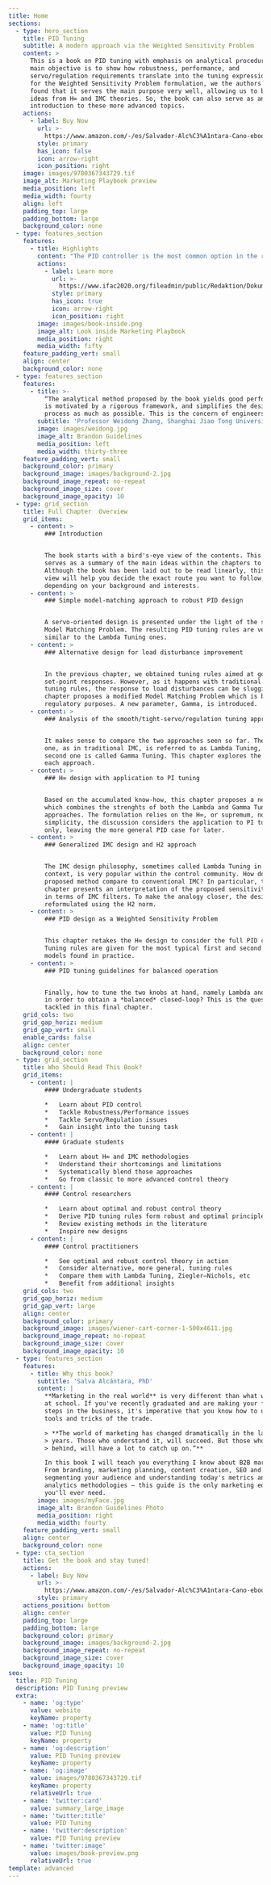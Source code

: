 ```yaml
---
title: Home
sections:
  - type: hero_section
    title: PID Tuning
    subtitle: A modern approach via the Weighted Sensitivity Problem
    content: >
      This is a book on PID tuning with emphasis on analytical procedures. The
      main objective is to show how robustness, performance, and
      servo/regulation requirements translate into the tuning expressions. As
      for the Weighted Sensitivity Problem formulation, we the authors have
      found that it serves the main purpose very well, allowing us to blend
      ideas from H∞ and IMC theories. So, the book can also serve as an
      introduction to these more advanced topics.
    actions:
      - label: Buy Now
        url: >-
          https://www.amazon.com/-/es/Salvador-Alc%C3%A1ntara-Cano-ebook/dp/B08NCNRBKG/ref=sr_1_1?__mk_es_US=%C3%85M%C3%85%C5%BD%C3%95%C3%91&dchild=1&keywords=pid+tuning+alc%C3%A1ntara&qid=1614573662&sr=8-1
        style: primary
        has_icon: false
        icon: arrow-right
        icon_position: right
    image: images/9780367343729.tif
    image_alt: Marketing Playbook preview
    media_position: left
    media_width: fourty
    align: left
    padding_top: large
    padding_bottom: large
    background_color: none
  - type: features_section
    features:
      - title: Highlights
        content: "The PID controller is the most common option in the realm of control applications and is dominant in the process control industry. Among the related analytical methods, Internal Model Control (IMC) has gained remarkable industrial acceptance due to its robust nature and good set-point responses. However, the traditional application of IMC results in poor load disturbance rejection for lag-dominant and integrating plants. This book presents an IMC-like design method which avoids this common pitfall and is devised to work well for plants of modest complexity, for which analytical PID tuning is plausible. For simplicity, the design only focuses on the closed-loop sensitivity function, including formulations for the H∞\_and H2\_norms. Aimed at graduate students and researchers in control engineering, this book:\n\n*   Considers both the robustness/performance and the servo/regulation trade-offs\n*   Presents a systematic, optimization-based approach, ultimately leading to well-motivated, model-based, and analytically derived tuning rules\n*   Shows how to tune PID controllers in a unified way, encompassing stable, integrating, and unstable processes\n*   Finds in the Weighted Sensitivity Problem the sweet spot of robust, optimal, and PID control\n*   Provides a common analytical framework that generalizes existing tuning proposals\n"
        actions:
          - label: Learn more
            url: >-
              https://www.ifac2020.org/fileadmin/public/Redaktion/Dokumente/Workshopslides/Slides_Workshop_Vilanova.pdf
            style: primary
            has_icon: true
            icon: arrow-right
            icon_position: right
        image: images/book-inside.png
        image_alt: Look inside Marketing Playbook
        media_position: right
        media_width: fifty
    feature_padding_vert: small
    align: center
    background_color: none
  - type: features_section
    features:
      - title: >-
          “The analytical method proposed by the book yields good performance,
          is motivated by a rigorous framework, and simplifies the design
          process as much as possible. This is the concern of engineers.”
        subtitle: 'Professor Weidong Zhang, Shanghai Jiao Tong University'
        image: images/weidong.jpg
        image_alt: Brandon Guidelines
        media_position: left
        media_width: thirty-three
    feature_padding_vert: small
    background_color: primary
    background_image: images/background-2.jpg
    background_image_repeat: no-repeat
    background_image_size: cover
    background_image_opacity: 10
  - type: grid_section
    title: Full Chapter  Overview
    grid_items:
      - content: >
          ### Introduction


          The book starts with a bird's-eye view of the contents. This chapter
          serves as a summary of the main ideas within the chapters to come.
          Although the book has been laid out to be read linearly, this elevated
          view will help you decide the exact route you want to follow,
          depending on your background and interests.
      - content: >
          ### Simple model-matching approach to robust PID design


          A servo-oriented design is presented under the light of the simplest
          Model Matching Problem. The resulting PID tuning rules are very
          similar to the Lambda Tuning ones.
      - content: >
          ### Alternative design for load disturbance improvement


          In the previous chapter, we obtained tuning rules aimed at good
          set-point responses. However, as it happens with traditional IMC-based
          tuning rules, the response to load disturbances can be sluggish. This
          chapter proposes a modified Model Matching Problem which is better for
          regulatory purposes. A new parameter, Gamma, is introduced.
      - content: >
          ### Analysis of the smooth/tight-servo/regulation tuning approaches


          It makes sense to compare the two approaches seen so far. The first
          one, as in traditional IMC, is referred to as Lambda Tuning, while the
          second one is called Gamma Tuning. This chapter explores the limits of
          each approach.
      - content: >
          ### H∞ design with application to PI tuning


          Based on the accumulated know-how, this chapter proposes a new design
          which combines the strenghts of both the Lambda and Gamma Tuning
          approaches. The formulation relies on the H∞, or supremum, norm. For
          simplicity, the discussion considers the application to PI tuning
          only, leaving the more general PID case for later.
      - content: >
          ### Generalized IMC design and H2 approach


          The IMC design philosophy, sometimes called Lambda Tuning in the PID
          context, is very popular within the control community. How does the
          proposed method compare to conventional IMC? In particular, this
          chapter presents an interpretation of the proposed sensitivity weight
          in terms of IMC filters. To make the analogy closer, the design is
          reformulated using the H2 norm.
      - content: >
          ### PID design as a Weighted Sensitivity Problem


          This chapter retakes the H∞ design to consider the full PID case.
          Tuning rules are given for the most typical first and second order
          models found in practice.
      - content: >
          ### PID tuning guidelines for balanced operation


          Finally, how to tune the two knobs at hand, namely Lambda and Gamma,
          in order to obtain a *balanced* closed-loop? This is the question
          tackled in this final chapter.
    grid_cols: two
    grid_gap_horiz: medium
    grid_gap_vert: small
    enable_cards: false
    align: center
    background_color: none
  - type: grid_section
    title: Who Should Read This Book?
    grid_items:
      - content: |
          #### Undergraduate students

          *   Learn about PID control
          *   Tackle Robustness/Performance issues
          *   Tackle Servo/Regulation issues
          *   Gain insight into the tuning task
      - content: |
          #### Graduate students

          *   Learn about H∞ and IMC methodologies
          *   Understand their shortcomings and limitations
          *   Systematically blend those approaches
          *   Go from classic to more advanced control theory
      - content: |
          #### Control researchers

          *   Learn about optimal and robust control theory
          *   Derive PID tuning rules form robust and optimal principles
          *   Review existing methods in the literature
          *   Inspire new designs
      - content: |
          #### Control practitioners

          *   See optimal and robust control theory in action
          *   Consider alternative, more general, tuning rules
          *   Compare them with Lambda Tuning, Ziegler–Nichols, etc
          *   Benefit from additional insights 
    grid_cols: two
    grid_gap_horiz: medium
    grid_gap_vert: large
    align: center
    background_color: primary
    background_image: images/wiener-cart-corner-1-500x4611.jpg
    background_image_repeat: no-repeat
    background_image_size: cover
    background_image_opacity: 10
  - type: features_section
    features:
      - title: Why this book?
        subtitle: 'Salva Alcántara, PhD'
        content: |
          **Marketing in the real world** is very different than what we learn
          at school. If you've recently graduated and are making your first
          steps in the business, it's imperative that you know how to use the
          tools and tricks of the trade.

          > **The world of marketing has changed dramatically in the last 10
          > years. Those who understand it, will succeed. But those who stay
          > behind, will have a lot to catch up on.”**

          In this book I will teach you everything I know about B2B marketing.
          From branding, marketing planning, content creation, SEO and PPC, to
          segmenting your audience and understanding today's metrics and
          analytics methodologies — this guide is the only marketing education
          you'll ever need.
        image: images/myFace.jpg
        image_alt: Brandon Guidelines Photo
        media_position: right
        media_width: fourty
    feature_padding_vert: small
    align: center
    background_color: none
  - type: cta_section
    title: Get the book and stay tuned!
    actions:
      - label: Buy Now
        url: >-
          https://www.amazon.com/-/es/Salvador-Alc%C3%A1ntara-Cano-ebook/dp/B08NCNRBKG/ref=sr_1_1?__mk_es_US=%C3%85M%C3%85%C5%BD%C3%95%C3%91&dchild=1&keywords=pid+tuning+alc%C3%A1ntara&qid=1614573662&sr=8-1
        style: primary
    actions_position: bottom
    align: center
    padding_top: large
    padding_bottom: large
    background_color: primary
    background_image: images/background-2.jpg
    background_image_repeat: no-repeat
    background_image_size: cover
    background_image_opacity: 10
seo:
  title: PID Tuning
  description: PID Tuning preview
  extra:
    - name: 'og:type'
      value: website
      keyName: property
    - name: 'og:title'
      value: PID Tuning
      keyName: property
    - name: 'og:description'
      value: PID Tuning preview
      keyName: property
    - name: 'og:image'
      value: images/9780367343729.tif
      keyName: property
      relativeUrl: true
    - name: 'twitter:card'
      value: summary_large_image
    - name: 'twitter:title'
      value: PID Tuning
    - name: 'twitter:description'
      value: PID Tuning preview
    - name: 'twitter:image'
      value: images/book-preview.png
      relativeUrl: true
template: advanced
---
```

